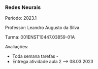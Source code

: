 ### Redes Neurais

Período: 2023.1

Professor: Leandro Augusto da Silva

Turma: 001ENST10447.03859-01A

Avaliações:
  - Toda semana tarefas - 
  - Entrega atividade aula 2 --> 08.03.2023
